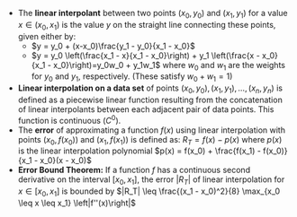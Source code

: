 - The **linear interpolant** between two points $(x_0, y_0)$ and $(x_1, y_1)$ for a value $x \in(x_0, x_1)$ is the value $y$ on the straight line connecting these points, given either by: 
	- $y = y_0 + (x-x_0)\frac{y_1 - y_0}{x_1 - x_0}$ 
	- $y = y_0 \left(\frac{x_1 - x}{x_1 - x_0}\right) + y_1 \left(\frac{x - x_0}{x_1 - x_0}\right)=y_0w_0 + y_1w_1$ where $w_0$ and $w_1$ are the weights for $y_0$ and $y_1$, respectively. (These satisfy $w_0 + w_1 = 1$)
- **Linear interpolation on a data set** of points $(x_0, y_0), (x_1, y_1), \dots, (x_n, y_n)$ is defined as a piecewise linear function resulting from the concatenation of linear interpolants between each adjacent pair of data points. This function is continuous ($C^0$).
- The **error** of approximating a function $f(x)$ using linear interpolation with points $(x_0, f(x_0))$ and $(x_1, f(x_1))$ is defined as: $R_T = f(x) - p(x)$ where $p(x)$ is the linear interpolation polynomial $p(x) = f(x_0) + \frac{f(x_1) - f(x_0)}{x_1 - x_0}(x - x_0)$ 
- **Error Bound Theorem:** If a function $f$ has a continuous second derivative on the interval $[x_0, x_1]$, the error $|R_T|$ of linear interpolation for $x \in [x_0, x_1]$ is bounded by $|R_T| \leq \frac{(x_1 - x_0)^2}{8} \max_{x_0 \leq x \leq x_1} \left|f''(x)\right|$ 



